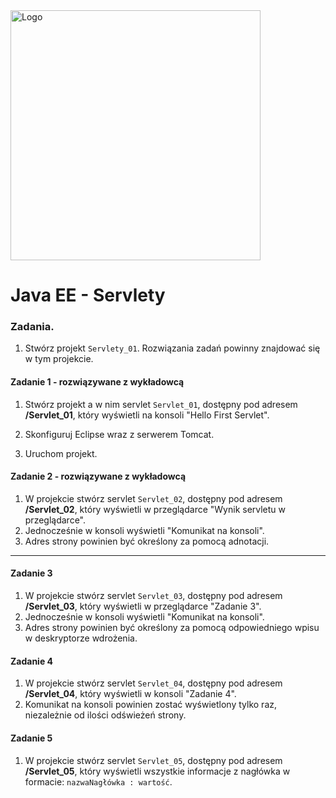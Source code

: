 <img alt="Logo" src="http://coderslab.pl/svg/logo-coderslab.svg" width="400">

# Java EE  - Servlety

### Zadania.

1. Stwórz projekt `Servlety_01`. Rozwiązania zadań powinny znajdować się w tym projekcie.

#### Zadanie 1 - rozwiązywane z wykładowcą

1. Stwórz projekt a w nim servlet `Servlet_01`, dostępny pod adresem **/Servlet_01**,
który wyświetli na konsoli "Hello First Servlet".

3. Skonfiguruj Eclipse wraz z serwerem Tomcat.
4. Uruchom projekt.

#### Zadanie 2 - rozwiązywane z wykładowcą

1. W projekcie stwórz servlet `Servlet_02`, dostępny pod adresem **/Servlet_02**, 
który wyświetli w przeglądarce "Wynik servletu w przeglądarce".
2. Jednocześnie w konsoli wyświetli "Komunikat na konsoli". 
3. Adres strony powinien być określony za pomocą adnotacji.

-------------------------------------------------------------------------------

#### Zadanie 3

1. W projekcie stwórz servlet `Servlet_03`, dostępny pod adresem **/Servlet_03**,
który wyświetli w przeglądarce "Zadanie 3".
2. Jednocześnie w konsoli wyświetli "Komunikat na konsoli". 
3. Adres strony powinien być określony za pomocą odpowiedniego wpisu w deskryptorze wdrożenia.


#### Zadanie 4

1. W projekcie stwórz servlet `Servlet_04`, dostępny pod adresem **/Servlet_04**,
który wyświetli w konsoli "Zadanie 4".
2. Komunikat na konsoli powinien zostać wyświetlony tylko raz, niezależnie od ilości odświeżeń strony.

#### Zadanie 5

1. W projekcie stwórz servlet `Servlet_05`, dostępny pod adresem **/Servlet_05**,
który wyświetli wszystkie informacje z nagłówka w formacie: `nazwaNagłówka : wartość`.


